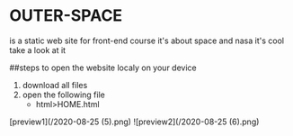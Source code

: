 # OUTER-SPACE
is a static web site for front-end course
it's about space and nasa it's cool take a look at it 


##steps to open the website localy on your device
1. download all files 
2. open the following file 
    - html>HOME.html
    
[preview1](/2020-08-25 (5).png)
![preview2](/2020-08-25 (6).png)

    
